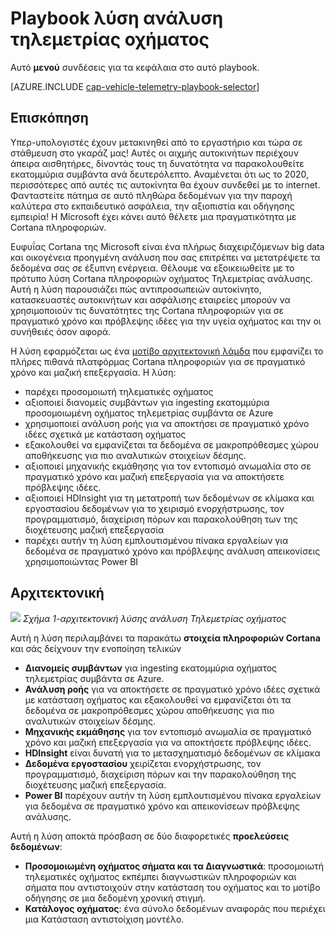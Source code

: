 <properties 
    pageTitle="Οχήματος τηλεμετρίας ανάλυση λύση playbook | Microsoft Azure" 
    description="Χρησιμοποιήστε τις δυνατότητες της Cortana πληροφοριών για να αποκτήσετε σε πραγματικό χρόνο και πρόβλεψης ιδεών οχήματος εύρυθμης λειτουργίας και την οι συνήθειές όσον αφορά." 
    services="machine-learning" 
    documentationCenter="" 
    authors="bradsev" 
    manager="jhubbard" 
    editor="cgronlun" />

<tags 
    ms.service="machine-learning" 
    ms.workload="data-services" 
    ms.tgt_pltfrm="na" 
    ms.devlang="na" 
    ms.topic="article" 
    ms.date="09/12/2016" 
    ms.author="bradsev" />


# <a name="vehicle-telemetry-analytics-solution-playbook"></a>Playbook λύση ανάλυση τηλεμετρίας οχήματος

Αυτό **μενού** συνδέσεις για τα κεφάλαια στο αυτό playbook. 

[AZURE.INCLUDE [cap-vehicle-telemetry-playbook-selector](../../includes/cap-vehicle-telemetry-playbook-selector.md)]

## <a name="overview"></a>Επισκόπηση
Υπερ-υπολογιστές έχουν μετακινηθεί από το εργαστήριο και τώρα σε στάθμευση στο γκαράζ μας! Αυτές οι αιχμής αυτοκινήτων περιέχουν άπειρα αισθητήρες, δίνοντάς τους τη δυνατότητα να παρακολουθείτε εκατομμύρια συμβάντα ανά δευτερόλεπτο. Αναμένεται ότι ως το 2020, περισσότερες από αυτές τις αυτοκίνητα θα έχουν συνδεθεί με το internet. Φανταστείτε πάτημα σε αυτό πληθώρα δεδομένων για την παροχή καλύτερα στο εκπαιδευτικό ασφάλεια, την αξιοπιστία και οδήγησης εμπειρία! Η Microsoft έχει κάνει αυτό θέλετε μια πραγματικότητα με Cortana πληροφοριών.

Ευφυΐας Cortana της Microsoft είναι ένα πλήρως διαχειριζόμενων big data και οικογένεια προηγμένη ανάλυση που σας επιτρέπει να μετατρέψετε τα δεδομένα σας σε έξυπνη ενέργεια. Θέλουμε να εξοικειωθείτε με το πρότυπο λύση Cortana πληροφοριών οχήματος Τηλεμετρίας ανάλυσης. Αυτή η λύση παρουσιάζει πώς αντιπροσωπειών αυτοκίνητο, κατασκευαστές αυτοκινήτων και ασφάλισης εταιρείες μπορούν να χρησιμοποιούν τις δυνατότητες της Cortana πληροφοριών για σε πραγματικό χρόνο και πρόβλεψης ιδέες για την υγεία οχήματος και την οι συνήθειές όσον αφορά. 

Η λύση εφαρμόζεται ως ένα [μοτίβο αρχιτεκτονική λάμδα](https://en.wikipedia.org/wiki/Lambda_architecture) που εμφανίζει το πλήρες πιθανά πλατφόρμας Cortana πληροφοριών για σε πραγματικό χρόνο και μαζική επεξεργασία. Η λύση: 

- παρέχει προσομοιωτή τηλεματικές οχήματος
- αξιοποιεί διανομείς συμβάντων για ingesting εκατομμύρια προσομοιωμένη οχήματος τηλεμετρίας συμβάντα σε Azure 
- χρησιμοποιεί ανάλυση ροής για να αποκτήσει σε πραγματικό χρόνο ιδέες σχετικά με κατάσταση οχήματος
-  εξακολουθεί να εμφανίζεται τα δεδομένα σε μακροπρόθεσμες χώρου αποθήκευσης για πιο αναλυτικών στοιχείων δέσμης. 
- αξιοποιεί μηχανικής εκμάθησης για τον εντοπισμό ανωμαλία στο σε πραγματικό χρόνο και μαζική επεξεργασία για να αποκτήσετε πρόβλεψης ιδέες.
- αξιοποιεί HDInsight για τη μετατροπή των δεδομένων σε κλίμακα και εργοστασίου δεδομένων για το χειρισμό ενορχήστρωσης, τον προγραμματισμό, διαχείριση πόρων και παρακολούθηση των της διοχέτευσης μαζική επεξεργασία 
- παρέχει αυτήν τη λύση εμπλουτισμένου πίνακα εργαλείων για δεδομένα σε πραγματικό χρόνο και πρόβλεψης ανάλυση απεικονίσεις χρησιμοποιώντας Power BI

## <a name="architecture"></a>Αρχιτεκτονική

![](./media/cortana-analytics-playbook-vehicle-telemetry/fig1-vehicle-telemetry-annalytics-solution-architecture.png)
*Σχήμα 1-αρχιτεκτονική λύσης ανάλυση Τηλεμετρίας οχήματος*

Αυτή η λύση περιλαμβάνει τα παρακάτω **στοιχεία πληροφοριών Cortana** και σάς δείχνουν την ενοποίηση τελικών


- **Διανομείς συμβάντων** για ingesting εκατομμύρια οχήματος τηλεμετρίας συμβάντα σε Azure.
- **Ανάλυση ροής** για να αποκτήσετε σε πραγματικό χρόνο ιδέες σχετικά με κατάσταση οχήματος και εξακολουθεί να εμφανίζεται ότι τα δεδομένα σε μακροπρόθεσμες χώρου αποθήκευσης για πιο αναλυτικών στοιχείων δέσμης.
- **Μηχανικής εκμάθησης** για τον εντοπισμό ανωμαλία σε πραγματικό χρόνο και μαζική επεξεργασία για να αποκτήσετε πρόβλεψης ιδέες.
- **HDInsight** είναι δυνατή για το μετασχηματισμό δεδομένων σε κλίμακα
- **Δεδομένα εργοστασίου** χειρίζεται ενορχήστρωσης, τον προγραμματισμό, διαχείριση πόρων και την παρακολούθηση της διοχέτευσης μαζική επεξεργασία.
- **Power BI** παρέχουν αυτήν τη λύση εμπλουτισμένου πίνακα εργαλείων για δεδομένα σε πραγματικό χρόνο και απεικονίσεων πρόβλεψης ανάλυσης.

Αυτή η λύση αποκτά πρόσβαση σε δύο διαφορετικές **προελεύσεις δεδομένων**: 

- **Προσομοιωμένη οχήματος σήματα και τα Διαγνωστικά**: προσομοιωτή τηλεματικές οχήματος εκπέμπει διαγνωστικών πληροφοριών και σήματα που αντιστοιχούν στην κατάσταση του οχήματος και το μοτίβο οδήγησης σε μια δεδομένη χρονική στιγμή. 
- **Κατάλογος οχήματος**: ένα σύνολο δεδομένων αναφοράς που περιέχει μια Κατάσταση αντιστοίχιση μοντέλο.
